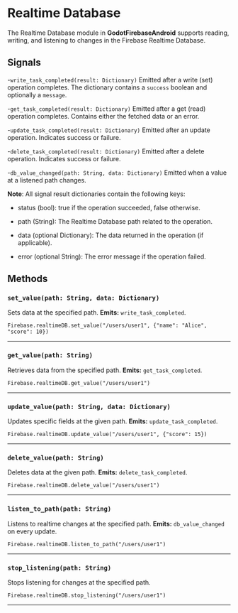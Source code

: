 # Realtime Database

The Realtime Database module in **GodotFirebaseAndroid** supports reading, writing, and listening to changes in the Firebase Realtime Database.

## Signals

-`write_task_completed(result: Dictionary)`
  Emitted after a write (set) operation completes. The dictionary contains a `success` boolean and optionally a `message`.

-`get_task_completed(result: Dictionary)`
  Emitted after a get (read) operation completes. Contains either the fetched data or an error.

-`update_task_completed(result: Dictionary)`
  Emitted after an update operation. Indicates success or failure.

-`delete_task_completed(result: Dictionary)`
  Emitted after a delete operation. Indicates success or failure.

-`db_value_changed(path: String, data: Dictionary)`
  Emitted when a value at a listened path changes.

**Note**: All signal result dictionaries contain the following keys:

- status (bool): true if the operation succeeded, false otherwise.

- path (String): The Realtime Database path related to the operation.

- data (optional Dictionary): The data returned in the operation (if applicable).

- error (optional String): The error message if the operation failed.

## Methods

### `set_value(path: String, data: Dictionary)`

Sets data at the specified path.
**Emits:** `write_task_completed`.

```gdscript
Firebase.realtimeDB.set_value("/users/user1", {"name": "Alice", "score": 10})
```

---

### `get_value(path: String)`

Retrieves data from the specified path.
**Emits:** `get_task_completed`.

```gdscript
Firebase.realtimeDB.get_value("/users/user1")
```

---

### `update_value(path: String, data: Dictionary)`

Updates specific fields at the given path.
**Emits:** `update_task_completed`.

```gdscript
Firebase.realtimeDB.update_value("/users/user1", {"score": 15})
```

---

### `delete_value(path: String)`

Deletes data at the given path.
**Emits:** `delete_task_completed`.

```gdscript
Firebase.realtimeDB.delete_value("/users/user1")
```

---

### `listen_to_path(path: String)`

Listens to realtime changes at the specified path.
**Emits:** `db_value_changed` on every update.

```gdscript
Firebase.realtimeDB.listen_to_path("/users/user1")
```

---

### `stop_listening(path: String)`

Stops listening for changes at the specified path.

```gdscript
Firebase.realtimeDB.stop_listening("/users/user1")
```

---
